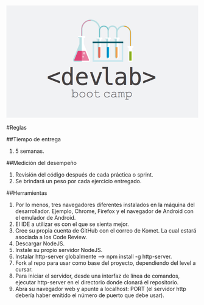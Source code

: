 ![DevLAbs logo](devlab-logo.png)

#Reglas

##Tiempo de entrega

1. 5 semanas.

##Medición del desempeño

1. Revisión del código después de cada práctica o sprint.
2. Se brindará un peso por cada ejercicio entregado.

##Herramientas

1. Por lo menos, tres navegadores diferentes instalados en la máquina del desarrollador. Ejemplo, Chrome, Firefox y el navegador de Android con el emulador de Android.
2. El IDE a utilizar es con el que se sienta mejor.
3. Cree su propia cuenta de GitHub con el correo de Komet. La cual estará asociada a los Code Review.
4. Descargar NodeJS.
5. Instale su propio servidor NodeJS.
6. Instalar http-server globalmente --> npm install -g http-server.
7. Fork al repo para usar como base del proyecto, dependiendo del level a cursar.
8. Para iniciar el servidor, desde una interfaz de línea de comandos, ejecutar http-server en el directorio donde clonará el repositorio.
9. Abra su navegador web y apunte a localhost: PORT (el servidor http debería haber emitido el número de puerto que debe usar).
